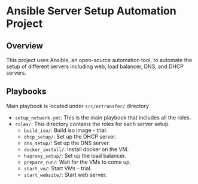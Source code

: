 # Ansible Server Setup Automation Project

## Overview
This project uses Ansible, an open-source automation tool, to automate the setup of different servers including web, load balancer, DNS, and DHCP servers. 

## Playbooks

Main playbook is located under `src/eztransfer/` directory

- `setup_network.yml`: This is the main playbook that includes all the roles.
- `roles/`: This directory contains the roles for each server setup.
    - `build_iso/`: Build iso image - trial.
    - `dhcp_setup/`: Set up the DHCP server.
    - `dns_setup/`: Set up the DNS server.
    - `docker_install/`: Install docker on the VM.
    - `haproxy_setup/`: Set up the load balancer.
    - `prepare_run/`: Wait for the VMs to come up.
    - `start_vm/`: Start VMs - trial.
    - `start_website/`: Start web server.